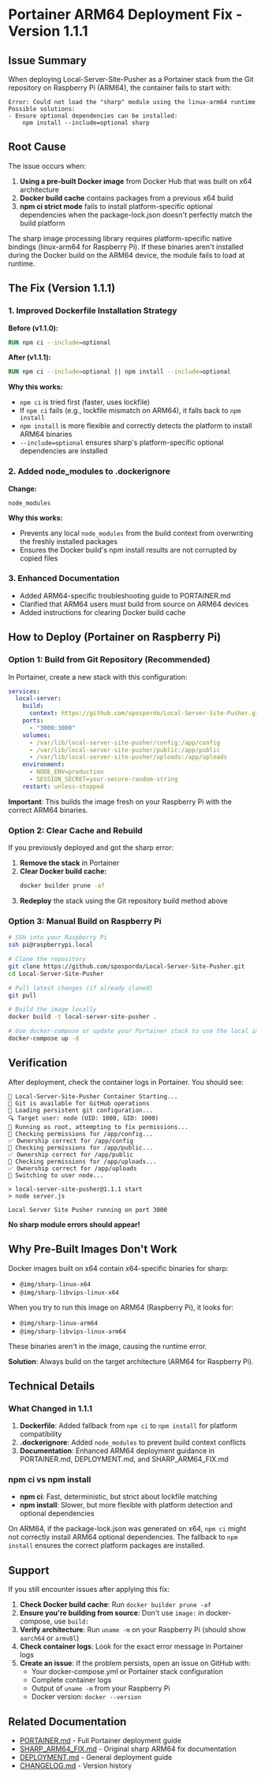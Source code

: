 # Portainer ARM64 Deployment Fix - Version 1.1.1

## Issue Summary
When deploying Local-Server-Site-Pusher as a Portainer stack from the Git repository on Raspberry Pi (ARM64), the container fails to start with:

```
Error: Could not load the "sharp" module using the linux-arm64 runtime
Possible solutions:
- Ensure optional dependencies can be installed:
    npm install --include=optional sharp
```

## Root Cause
The issue occurs when:
1. **Using a pre-built Docker image** from Docker Hub that was built on x64 architecture
2. **Docker build cache** contains packages from a previous x64 build
3. **npm ci strict mode** fails to install platform-specific optional dependencies when the package-lock.json doesn't perfectly match the build platform

The sharp image processing library requires platform-specific native bindings (linux-arm64 for Raspberry Pi). If these binaries aren't installed during the Docker build on the ARM64 device, the module fails to load at runtime.

## The Fix (Version 1.1.1)

### 1. Improved Dockerfile Installation Strategy
**Before (v1.1.0):**
```dockerfile
RUN npm ci --include=optional
```

**After (v1.1.1):**
```dockerfile
RUN npm ci --include=optional || npm install --include=optional
```

**Why this works:**
- `npm ci` is tried first (faster, uses lockfile)
- If `npm ci` fails (e.g., lockfile mismatch on ARM64), it falls back to `npm install`
- `npm install` is more flexible and correctly detects the platform to install ARM64 binaries
- `--include=optional` ensures sharp's platform-specific optional dependencies are installed

### 2. Added node_modules to .dockerignore
**Change:**
```
node_modules
```

**Why this works:**
- Prevents any local `node_modules` from the build context from overwriting the freshly installed packages
- Ensures the Docker build's npm install results are not corrupted by copied files

### 3. Enhanced Documentation
- Added ARM64-specific troubleshooting guide to PORTAINER.md
- Clarified that ARM64 users must build from source on ARM64 devices
- Added instructions for clearing Docker build cache

## How to Deploy (Portainer on Raspberry Pi)

### Option 1: Build from Git Repository (Recommended)

In Portainer, create a new stack with this configuration:

```yaml
services:
  local-server:
    build:
      context: https://github.com/spospordo/Local-Server-Site-Pusher.git
    ports:
      - "3000:3000"
    volumes:
      - /var/lib/local-server-site-pusher/config:/app/config
      - /var/lib/local-server-site-pusher/public:/app/public
      - /var/lib/local-server-site-pusher/uploads:/app/uploads
    environment:
      - NODE_ENV=production
      - SESSION_SECRET=your-secure-random-string
    restart: unless-stopped
```

**Important**: This builds the image fresh on your Raspberry Pi with the correct ARM64 binaries.

### Option 2: Clear Cache and Rebuild

If you previously deployed and got the sharp error:

1. **Remove the stack** in Portainer
2. **Clear Docker build cache:**
   ```bash
   docker builder prune -af
   ```
3. **Redeploy** the stack using the Git repository build method above

### Option 3: Manual Build on Raspberry Pi

```bash
# SSH into your Raspberry Pi
ssh pi@raspberrypi.local

# Clone the repository
git clone https://github.com/spospordo/Local-Server-Site-Pusher.git
cd Local-Server-Site-Pusher

# Pull latest changes (if already cloned)
git pull

# Build the image locally
docker build -t local-server-site-pusher .

# Use docker-compose or update your Portainer stack to use the local image
docker-compose up -d
```

## Verification

After deployment, check the container logs in Portainer. You should see:

```
🚀 Local-Server-Site-Pusher Container Starting...
📧 Git is available for GitHub operations
📧 Loading persistent git configuration...
🔍 Target user: node (UID: 1000, GID: 1000)
🔑 Running as root, attempting to fix permissions...
📁 Checking permissions for /app/config...
✅ Ownership correct for /app/config
📁 Checking permissions for /app/public...
✅ Ownership correct for /app/public
📁 Checking permissions for /app/uploads...
✅ Ownership correct for /app/uploads
🔄 Switching to user node...

> local-server-site-pusher@1.1.1 start
> node server.js

Local Server Site Pusher running on port 3000
```

**No sharp module errors should appear!**

## Why Pre-Built Images Don't Work

Docker images built on x64 contain x64-specific binaries for sharp:
- `@img/sharp-linux-x64`
- `@img/sharp-libvips-linux-x64`

When you try to run this image on ARM64 (Raspberry Pi), it looks for:
- `@img/sharp-linux-arm64`
- `@img/sharp-libvips-linux-arm64`

These binaries aren't in the image, causing the runtime error.

**Solution**: Always build on the target architecture (ARM64 for Raspberry Pi).

## Technical Details

### What Changed in 1.1.1
1. **Dockerfile**: Added fallback from `npm ci` to `npm install` for platform compatibility
2. **.dockerignore**: Added `node_modules` to prevent build context conflicts
3. **Documentation**: Enhanced ARM64 deployment guidance in PORTAINER.md, DEPLOYMENT.md, and SHARP_ARM64_FIX.md

### npm ci vs npm install
- **npm ci**: Fast, deterministic, but strict about lockfile matching
- **npm install**: Slower, but more flexible with platform detection and optional dependencies

On ARM64, if the package-lock.json was generated on x64, `npm ci` might not correctly install ARM64 optional dependencies. The fallback to `npm install` ensures the correct platform packages are installed.

## Support

If you still encounter issues after applying this fix:

1. **Check Docker build cache**: Run `docker builder prune -af`
2. **Ensure you're building from source**: Don't use `image:` in docker-compose, use `build:`
3. **Verify architecture**: Run `uname -m` on your Raspberry Pi (should show `aarch64` or `armv8l`)
4. **Check container logs**: Look for the exact error message in Portainer logs
5. **Create an issue**: If the problem persists, open an issue on GitHub with:
   - Your docker-compose.yml or Portainer stack configuration
   - Complete container logs
   - Output of `uname -m` from your Raspberry Pi
   - Docker version: `docker --version`

## Related Documentation
- [PORTAINER.md](PORTAINER.md) - Full Portainer deployment guide
- [SHARP_ARM64_FIX.md](SHARP_ARM64_FIX.md) - Original sharp ARM64 fix documentation
- [DEPLOYMENT.md](DEPLOYMENT.md) - General deployment guide
- [CHANGELOG.md](CHANGELOG.md) - Version history
